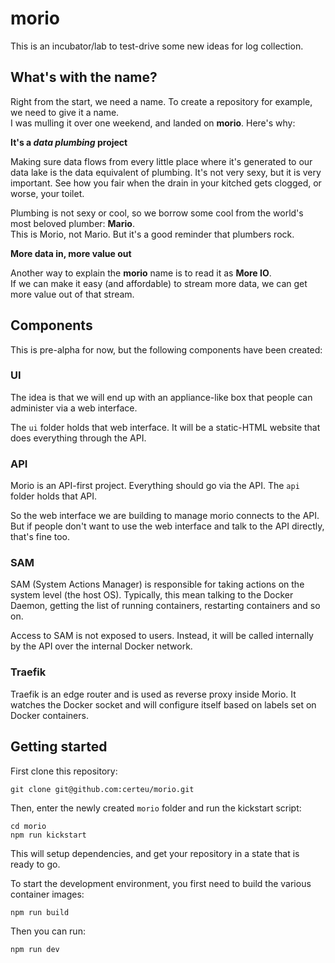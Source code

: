 # morio

This is an incubator/lab to test-drive some new ideas for log collection.

## What's with the name?

Right from the start, we need a name. To create a repository for example, we
need to give it a name.  
I was mulling it over one weekend, and landed on **morio**. Here's why:

**It's a _data plumbing_ project**

Making sure data flows from every little place where it's generated to our data lake is the data equivalent of plumbing.
It's not very sexy, but it is very important. See how you fair when the drain in your kitched gets clogged, or worse, your toilet.

Plumbing is not sexy or cool, so we borrow some cool from the world's most beloved plumber: **Mario**.  
This is Morio, not Mario. But it's a good reminder that plumbers rock.

**More data in, more value out**

Another way to explain the **morio** name is to read it as **More IO**.  
If we can make it easy (and affordable) to stream more data, we can get more value out of that stream.

## Components

This is pre-alpha for now, but the following components have been created:

### UI

The idea is that we will end up with an appliance-like box that people can administer via a web interface.

The `ui` folder holds that web interface. It will be a static-HTML website that does everything through the API.

### API

Morio is an API-first project. Everything should go via the API. The `api` folder holds that API.

So the web interface we are building to manage morio connects to the API.
But if people don't want to use the web interface and talk to the API directly, that's fine too.

### SAM

SAM (System Actions Manager) is responsible for taking actions on the system level (the host OS).
Typically, this mean talking to the Docker Daemon, getting the list of running containers,
restarting containers and so on.

Access to SAM is not exposed to users. Instead, it will be called internally by the API
over the internal Docker network.

### Traefik

Traefik is an edge router and is used as reverse proxy inside Morio.
It watches the Docker socket and will configure itself based on labels set on Docker containers.

## Getting started

First clone this repository:

```
git clone git@github.com:certeu/morio.git
```

Then, enter the newly created `morio` folder and run the kickstart script:

```
cd morio
npm run kickstart
```

This will setup dependencies, and get your repository in a state that is ready to go.

To start the development environment, you first need to build the various container images:

```
npm run build
```

Then you can run:

```
npm run dev
```

